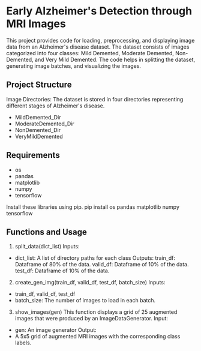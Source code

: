 # Early Alzheimer's Detection through MRI Images
This project provides code for loading, preprocessing, and displaying image data from an Alzheimer's disease dataset. The dataset consists of images categorized into four classes: Mild Demented, Moderate Demented, Non-Demented, and Very Mild Demented. The code helps in splitting the dataset, generating image batches, and visualizing the images.

## Project Structure 
Image Directories: The dataset is stored in four directories representing different stages of Alzheimer's disease.
- MildDemented_Dir
- ModerateDemented_Dir
- NonDemented_Dir
- VeryMildDemented

## Requirements
- os
- pandas
- matplotlib
- numpy
- tensorflow

Install these libraries using pip.
pip install os pandas matplotlib numpy tensorflow

## Functions and Usage
1. split_data(dict_list)
Inputs:
- dict_list: A list of directory paths for each class
Outputs:
train_df: Dataframe of 80% of the data.
valid_df: Dataframe of 10% of the data.
test_df: Dataframe of 10% of the data.
2. create_gen_img(train_df, valid_df, test_df, batch_size)
Inputs:
- train_df, valid_df, test_df
- batch_size: The number of images to load in each batch.
3. show_images(gen)
This function displays a grid of 25 augmented images that were produced by an ImageDataGenerator.
Input:
- gen: An image generator
Output:
- A 5x5 grid of augmented MRI images with the corresponding class labels. 














